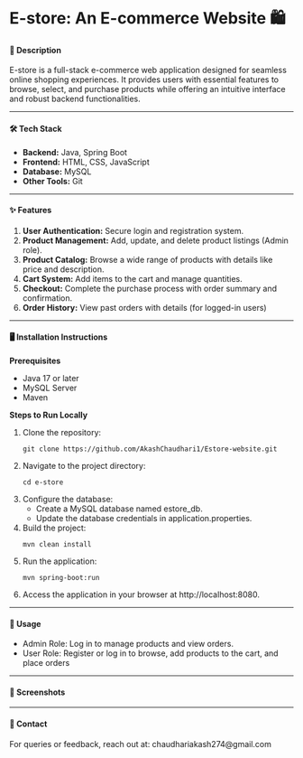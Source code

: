 <h1><b>E-store: An E-commerce Website 🛍️</b></i></h1> 
<h4>📖 Description</h4>
E-store is a full-stack e-commerce web application designed for seamless online shopping experiences. 
It provides users with essential features to browse, select, and purchase products while offering an 
intuitive interface and robust backend functionalities.
<hr>
<h4>🛠 Tech Stack</h4>
<ul>
  <li>
    <b>Backend:</b> Java, Spring Boot
  </li>
  <li>
    <b>Frontend:</b> HTML, CSS, JavaScript
  </li>
  <li>
    <b>Database:</b> MySQL
  </li>
  <li>
    <b>Other Tools:</b> Git
  </li>
</ul>
<hr>
<h4>✨ Features</h4>
<ol>
  <li>
    <b>User Authentication:</b> Secure login and registration system.
  </li>
  <li>
    <b>Product Management:</b> Add, update, and delete product listings (Admin role).
  </li>
  <li>
    <b>Product Catalog:</b> Browse a wide range of products with details like price and description.
  </li>
  <li>
    <b>Cart System:</b> Add items to the cart and manage quantities.
  </li>
  <li>
    <b>Checkout:</b> Complete the purchase process with order summary and confirmation.
  </li>
  <li>
    <b>Order History:</b> View past orders with details (for logged-in users)
  </li>
</ol>
<hr>
<h4>🖥 Installation Instructions</h4>
<b>Prerequisites</b>
<ul>
  <li>
    Java 17 or later
  </li>
  <li>
    MySQL Server
  </li>
  <li>
    Maven
  </li>
</ul>
<b>Steps to Run Locally</b>
<ol>
  <li>  
    Clone the repository: 
    
    git clone https://github.com/AkashChaudhari1/Estore-website.git
    
  </li>
  <li>  
    Navigate to the project directory:
    
    cd e-store
    
  </li>
  <li>  
    Configure the database:
    <ul>
      <li>
        Create a MySQL database named estore_db.
      </li>
      <li>
        Update the database credentials in application.properties.
      </li>
    </ul>
  </li>
  <li>  
    Build the project:
    
    mvn clean install  
    
  </li>
  <li>  
    Run the application:
    
    mvn spring-boot:run  
    
  </li>
  <li>  
    Access the application in your browser at http://localhost:8080.
  </li>
</ol>
<hr>
<h4>🚀 Usage</h4>
<ul>
  <li>
    Admin Role: Log in to manage products and view orders.
  </li>
  <li>
    User Role: Register or log in to browse, add products to the cart, and place orders
  </li>
</ul>
<hr>
<h4>📸 Screenshots</h4>
<hr>
<h4>📧 Contact</h4>
For queries or feedback, reach out at: chaudhariakash274@gmail.com
